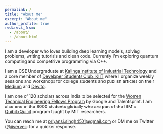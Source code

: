 ```yaml
---
permalink: /
title: "About Me"
excerpt: "About me"
author_profile: true
redirect_from:
  - /about/
  - /about.html
---
```


I am a developer who loves building deep learning models, solving problems, writing tutorials and clean code. Currently I'm exploring quantum computing and competitive programming via C++.

I am a CSE Undergraduate at [Kalinga Institute of Industrial Technology](https://kiit.ac.in/) and a core member of [Developer Students Club, KIIT](https://dsckiit.tech/) where I organize weekly sessions and workshops for college students and publish articles on their [Medium](https://iiverveii.medium.com/) and [Dev.to](https://dev.to/iiverveii).

I am one of 120 scholars across India to be selected for the [Women Technical Engineering Fellows Program](https://wtef.talentsprint.com/) by Google and Talentsprint. I am also one of the 8000 students globally who are part of the IBM's [QuibitxQuibit](https://www.qubitbyqubit.org/) program taught by MIT researchers.

You can reach me at [priyansi.singh4501@gmail.com](mailto:priyansi.singh4501@gmail.com) or DM me on Twitter ([@iiverveii](https://twitter.com/iiverveii)) for a quicker response.
